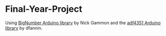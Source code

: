 # Final-Year-Project

Using [BigNumber Arduino library](https://github.com/nickgammon/BigNumber) by Nick Gammon and the [adf4351 Arduino library](https://github.com/dfannin/adf4351) by dfannin.

